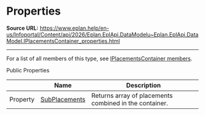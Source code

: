 # Properties

**Source URL:** https://www.eplan.help/en-us/Infoportal/Content/api/2026/Eplan.EplApi.DataModelu~Eplan.EplApi.DataModel.IPlacementsContainer_properties.html

---

For a list of all members of this type, see [IPlacementsContainer members](Eplan.EplApi.DataModelu~Eplan.EplApi.DataModel.IPlacementsContainer_members.html).

Public Properties

|  | Name | Description |
| --- | --- | --- |
| Property | [SubPlacements](Eplan.EplApi.DataModelu~Eplan.EplApi.DataModel.IPlacementsContainer~SubPlacements.html) | Returns array of placements combined in the container. |


